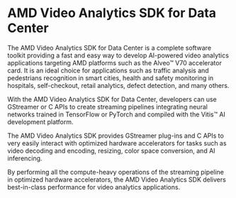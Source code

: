 # AMD Video Analytics SDK for Data Center

The AMD Video Analytics SDK for Data Center is a complete software toolkit providing a fast and easy way to develop AI-powered video analytics applications targeting AMD platforms such as the Alveo™ V70 accelerator card. It is an ideal choice for applications such as traffic analysis and pedestrians recognition in smart cities, health and safety monitoring in hospitals, self-checkout, retail analytics, defect detection, and many others.

With the AMD Video Analytics SDK for Data Center, developers can use GStreamer or C APIs to create streaming pipelines integrating neural networks trained in TensorFlow or PyTorch and compiled with the Vitis™ AI development platform.

The AMD Video Analytics SDK provides GStreamer plug-ins and C APIs to very easily interact with optimized hardware accelerators for tasks such as video decoding and encoding, resizing, color space conversion, and AI inferencing.

By performing all the compute-heavy operations of the streaming pipeline in optimized hardware accelerators, the AMD Video Analytics SDK delivers best-in-class performance for video analytics applications.